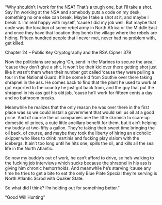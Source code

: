 “Why shouldn’t I work for the NSA? That’s a tough one, but I’ll take a shot. Say I’m working at the NSA and somebody puts a code on my desk, something no one else can break. Maybe I take a shot at it, and maybe I break it. I’m real happy with myself, ‘cause I did my job well. But maybe that code was the location of some rebel army in North Africa or the Middle East and once they have that location they bomb the village where the rebels are hiding. Fifteen hundred people that I never met, never had no problem with, get killed.

Chapter 24 – Public Key Cryptography and the RSA Cipher      379

Now the politicians are saying ‘Oh, send in the Marines to secure the area,’ ‘cause they don’t give a shit. It won’t be their kid over there getting shot just like it wasn’t them when their number got called ‘cause they were pulling a tour in the National Guard. It’ll be some kid from Southie over there taking shrapnel in the ass. He comes back to find that the plant he used to work at got exported to the country he just got back from, and the guy that put the shrapnel in his ass got his old job, ‘cause he’ll work for fifteen cents a day and no bathroom breaks.

Meanwhile he realizes that the only reason he was over there in the first place was so we could install a government that would sell us oil at a good price. And of course the oil companies use the little skirmish to scare up domestic oil prices, a cute little ancillary benefit for them, but it ain’t helping my buddy at two-fifty a gallon. They’re taking their sweet time bringing the oil back, of course, and maybe they took the liberty of hiring an alcoholic skipper who likes to drink martinis and fucking play slalom with the icebergs. It ain’t too long until he hits one, spills the oil, and kills all the sea life in the North Atlantic.

So now my buddy’s out of work, he can’t afford to drive, so he’s walking to the fucking job interviews which sucks because the shrapnel in his ass is giving him chronic hemorrhoids. And meanwhile he’s starving ‘cause any time he tries to get a bite to eat the only Blue Plate Special they’re serving is North Atlantic Scrod with Quaker State.

So what did I think? I’m holding out for something better.”

“Good Will Hunting”
